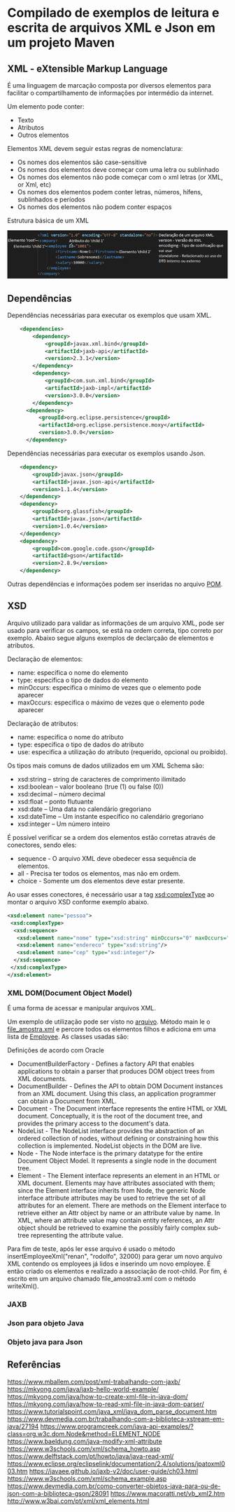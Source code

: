 # Compilado de exemplos de leitura e escrita de arquivos XML e Json em um projeto Maven


## XML - eXtensible Markup Language

É uma linguagem de marcação composta por diversos elementos para facilitar o compartilhamento de informações por intermédio da internet.

Um elemento pode conter:
* Texto
* Atributos
* Outros elementos


Elementos XML devem seguir estas regras de nomenclatura:
* Os nomes dos elementos são case-sensitive
* Os nomes dos elementos deve começar com uma letra ou  sublinhado
* Os nomes dos elementos não pode começar com o xml letras (or XML, or Xml, etc)
* Os nomes dos elementos podem conter letras, números, hífens, sublinhados e períodos
* Os nomes dos elementos não podem conter espaços
  
Estrutura básica de um XML

![](src/main/resources/xml.png)

## Dependências 

Dependências necessárias para executar os exemplos que usam XML.

```xml
    <dependencies>
        <dependency>
            <groupId>javax.xml.bind</groupId>
            <artifactId>jaxb-api</artifactId>
            <version>2.3.1</version>
        </dependency>
        <dependency>
            <groupId>com.sun.xml.bind</groupId>
            <artifactId>jaxb-impl</artifactId>
            <version>3.0.0</version>
        </dependency>
	  <dependency>
	      <groupId>org.eclipse.persistence</groupId>
	      <artifactId>org.eclipse.persistence.moxy</artifactId>
	      <version>3.0.0</version>
	  </dependency> 
```

Dependências necessárias para executar os exemplos usando Json.

```xml
	<dependency>
	    <groupId>javax.json</groupId>
	    <artifactId>javax.json-api</artifactId>
	    <version>1.1.4</version>
	</dependency>	    
	<dependency>
	    <groupId>org.glassfish</groupId>
	    <artifactId>javax.json</artifactId>
	    <version>1.0.4</version>
	</dependency>	  
	<dependency>
	    <groupId>com.google.code.gson</groupId>
	    <artifactId>gson</artifactId>
	    <version>2.8.9</version>
	</dependency>	
```  

Outras dependências e informações podem ser inseridas no arquivo [POM](src/../pom.xml).


## XSD

Arquivo utilizado para validar as informações de um arquivo XML, pode ser usado para verificar os campos, se está na ordem correta, tipo correto por exemplo. Abaixo segue alguns exemplos de declarçaão de elementos e atributos.

Declaração de elementos:
* name: especifica o nome do elemento
* type: especifica o tipo de dados do elemento
* minOccurs: especifica o mínimo de vezes que o elemento pode aparecer
* maxOccurs: especifica o máximo de vezes que o elemento pode aparecer

Declaração de atributos:
* name: especifica o nome do atributo
* type: especifica o tipo de dados do atributo
* use: especifica a utilização do atributo (requerido, opcional ou proibido).


Os tipos mais comuns de dados utilizados em um XML Schema são:

* xsd:string – string de caracteres de comprimento ilimitado
* xsd:boolean – valor booleano (true (1) ou false (0))
* xsd:decimal – número decimal
* xsd:float – ponto flutuante
* xsd:date – Uma data no calendário gregoriano
* xsd:dateTime – Um instante específico no calendário gregoriano
* xsd:integer – Um número inteiro

É possível verificar se a ordem dos elementos estão corretas através de conectores, sendo eles:

* sequence - O arquivo XML deve obedecer essa sequência de elementos.
* all - Precisa ter todos os elementos, mas não em ordem.
* choice - Somente um dos elementos deve estar presente.

Ao usar esses conectores, é necessário usar a tag <xsd:complexType> ao montar o arquivo XSD conforme exemplo abaixo.

```xml
<xsd:element name="pessoa">
 <xsd:complexType>
  <xsd:sequence>
   <xsd:element name="nome" type="xsd:string" minOccurs="0" maxOccurs="1"/>
   <xsd:element name="endereco" type="xsd:string"/>
   <xsd:element name="cep" type="xsd:integer"/>
  </xsd:sequence>
 </xsd:complexType>
</xsd:element>
```

### XML DOM(Document Object Model)

É uma forma de acessar e manipular arquivos XML.

Um exemplo de utilização pode ser visto no [arquivo](src/main/java/DOMParser/XmlPOJODOM.java). Método main le o [file_amostra.xml](src/main/resources/file_amostra.xml) e percore todos os elementos filhos e adiciona em uma lista de [Employee](src/main/java/DOMParser/Employee.java). As classes usadas são:

Definições de acordo com Oracle
* DocumentBuilderFactory - Defines a factory API that enables applications to obtain a parser that produces DOM object trees from XML documents.
* DocumentBuilder -  Defines the API to obtain DOM Document instances from an XML document. Using this class, an application programmer can obtain a Document from XML.
* Document - The Document interface represents the entire HTML or XML document. Conceptually, it is the root of the document tree, and provides the primary access to the document's data.
* NodeList - The NodeList interface provides the abstraction of an ordered collection of nodes, without defining or constraining how this collection is implemented. NodeList objects in the DOM are live.
* Node - The Node interface is the primary datatype for the entire Document Object Model. It represents a single node in the document tree.
* Element - The Element interface represents an element in an HTML or XML document. Elements may have attributes associated with them; since the Element interface inherits from Node, the generic Node interface attribute attributes may be used to retrieve the set of all attributes for an element. There are methods on the Element interface to retrieve either an Attr object by name or an attribute value by name. In XML, where an attribute value may contain entity references, an Attr object should be retrieved to examine the possibly fairly complex sub-tree representing the attribute value. 

Para fim de teste, após ler esse arquivo é usado o método insertEmployeeXml("renan", "rodolfo", 32000) para gerar um novo arquivo XML contendo os employees já lidos e inserindo um novo employee. É então criado os elementos e realizado a associação de root-child. Por fim, é escrito em um arquivo chamado file_amostra3.xml com o método writeXml().


### JAXB

  
### Json para objeto Java


### Objeto java para Json


## Referências

https://www.mballem.com/post/xml-trabalhando-com-jaxb/
https://mkyong.com/java/jaxb-hello-world-example/
https://mkyong.com/java/how-to-create-xml-file-in-java-dom/ https://mkyong.com/java/how-to-read-xml-file-in-java-dom-parser/ https://www.tutorialspoint.com/java_xml/java_dom_parse_document.htm https://www.devmedia.com.br/trabalhando-com-a-biblioteca-xstream-em-java/27194 https://www.programcreek.com/java-api-examples/?class=org.w3c.dom.Node&method=ELEMENT_NODE https://www.baeldung.com/java-modify-xml-attribute https://www.w3schools.com/xml/schema_howto.asp https://www.delftstack.com/pt/howto/java/java-read-xml/ https://www.eclipse.org/eclipselink/documentation/2.4/solutions/jpatoxml003.htm
https://javaee.github.io/jaxb-v2/doc/user-guide/ch03.html
https://www.w3schools.com/xml/schema_example.asp
https://www.devmedia.com.br/como-converter-objetos-java-para-ou-de-json-com-a-biblioteca-gson/28091
https://www.macoratti.net/vb_xml2.htm
http://www.w3bai.com/pt/xml/xml_elements.html
